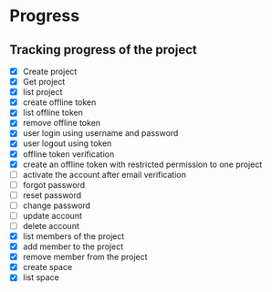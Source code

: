 # Progress

## Tracking progress of the project

- [x] Create project
- [x] Get project
- [x] list project
- [x] create offline token
- [x] list offline token
- [x] remove offline token
- [x] user login using username and password
- [x] user logout using token
- [x] offline token verification
- [x] create an offline token with restricted permission to one project
- [ ] activate the account after email verification
- [ ] forgot password
- [ ] reset password
- [ ] change password
- [ ] update account
- [ ] delete account
- [x] list members of the project
- [x] add member to the project
- [x] remove member from the project
- [x] create space
- [x] list space

